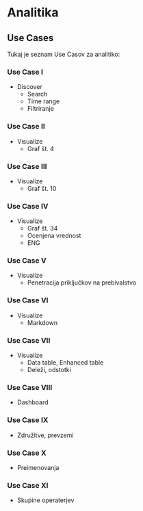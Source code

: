 # Analitika

## Use Cases

Tukaj je seznam Use Casov za analitiko:


### Use Case I
  * Discover
      - Search
      - Time range
      - Filtriranje

### Use Case II
  * Visualize
      - Graf št. 4

### Use Case III
  * Visualize
      - Graf št. 10

### Use Case IV
  * Visualize
     - Graf št. 34
     - Ocenjena vrednost
     - ENG

### Use Case V
  * Visualize
      - Penetracija priključkov na prebivalstvo

### Use Case VI
  * Visualize
      - Markdown

### Use Case VII
  * Visualize
     - Data table, Enhanced table
     - Deleži, odstotki

### Use Case VIII
  * Dashboard

### Use Case IX
  * Združitve, prevzemi

### Use Case X
  * Preimenovanja

### Use Case XI
  * Skupine operaterjev
